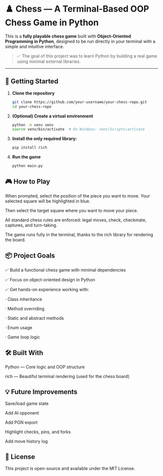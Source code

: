 # ♟️ Chess — A Terminal-Based OOP Chess Game in Python

This is a **fully playable chess game** built with **Object-Oriented Programming in Python**, designed to be run directly in your terminal with a simple and intuitive interface.

> ✅ The goal of this project was to learn Python by building a real game using minimal external libraries.

---

## 🚀 Getting Started

1. **Clone the repository**  
   ```bash
   git clone https://github.com/your-username/your-chess-repo.git
   cd your-chess-repo
2. **(Optional) Create a virtual environment**
   ```bash
   python -m venv venv
   source venv/bin/activate  # On Windows: venv\Scripts\activate
3. **Install the only required library:**
   ```bash
   pip install rich
4. **Run the game**
   ```bash
   python main.py

## 🎮 How to Play
When prompted, select the position of the piece you want to move.
Your selected square will be highlighted in blue.

Then select the target square where you want to move your piece.

All standard chess rules are enforced: legal moves, check, checkmate, captures, and turn-taking.

The game runs fully in the terminal, thanks to the rich library for rendering the board.

 ## 📦 Project Goals
✅ Build a functional chess game with minimal dependencies

✅ Focus on object-oriented design in Python

✅ Get hands-on experience working with:

· Class inheritance

· Method overriding

· Static and abstract methods

· Enum usage

· Game loop logic

## 🛠 Built With
Python — Core logic and OOP structure

rich — Beautiful terminal rendering (used for the chess board)

## 💡 Future Improvements
Save/load game state

Add AI opponent

Add PGN export

Highlight checks, pins, and forks

Add move history log

## 📄 License
This project is open-source and available under the MIT License.


